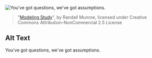 ![You've got questions, we've got assumptions.](https://imgs.xkcd.com/comics/modeling_study.png)
> "[Modeling Study](https://xkcd.com/2323/)", by Randall Munroe, licensed under Creative Commons Attribution-NonCommercial 2.5 License

## Alt Text
You've got questions, we've got assumptions.
